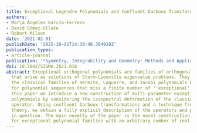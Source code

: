 ```yaml
---
title: Exceptional Legendre Polynomials and Confluent Darboux Transformations
authors:
- Mar\á Ángeles García-Ferrero
- David Gómez-Ullate
- Robert Milson
date: '2021-02-01'
publishDate: '2025-10-21T14:38:48.304910Z'
publication_types:
- article-journal
publication: '*Symmetry, Integrability and Geometry: Methods and Applications*'
doi: 10.3842/SIGMA.2021.016
abstract: Exceptional orthogonal polynomials are families of orthogonal polynomials
  that arise as solutions of Sturm-Liouville eigenvalue problems. They generalize
  the classical families of Hermite, Laguerre, and Jacobi polynomials by allowing
  for polynomial sequences that miss a finite number of ''exceptional'' degrees. In
  this paper we introduce a new construction of multi-parameter exceptional Legendre
  polynomials by considering the isospectral deformation of the classical Legendre
  operator. Using confluent Darboux transformations and a technique from inverse scattering
  theory, we obtain a fully explicit description of the operators and polynomials
  in question. The main novelty of the paper is the novel construction that allows
  for exceptional polynomial families with an arbitrary number of real parameters.
---
```

